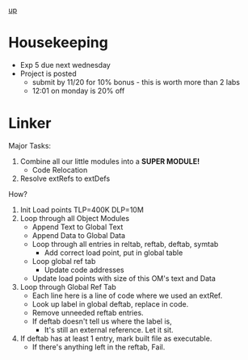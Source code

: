 [up](../index.md)

# Housekeeping

- Exp 5 due next wednesday
- Project is posted
	- submit by 11/20 for 10% bonus - this is worth more than 2 labs
	- 12:01 on monday is 20% off

# Linker

Major Tasks:
1. Combine all our little modules into a **SUPER MODULE!**
	- Code Relocation
2. Resolve extRefs to extDefs

How?

1. Init Load points TLP=400K DLP=10M
2. Loop through all Object Modules
	- Append Text to Global Text
	- Append Data to Global Data
	- Loop through all entries in reltab, reftab, deftab, symtab
		- Add correct load point, put in global table
	- Loop global ref tab
		- Update code addresses
	- Update load points with size of this OM's text and Data
3. Loop through Global Ref Tab
	- Each line here is a line of code where we used an extRef.
	- Look up label in global deftab, replace in code.
	- Remove unneeded reftab entries.
	- If deftab doesn't tell us where the label is,
		- It's still an external reference. Let it sit.
4. If deftab has at least 1 entry, mark built file as executable.
	- If there's anything left in the reftab, Fail.

	
